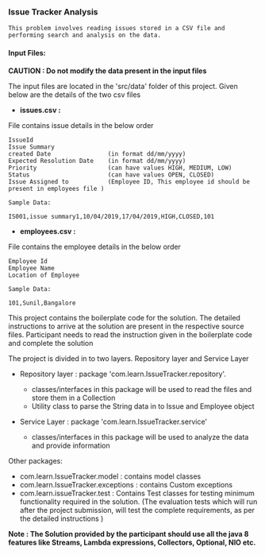 ### Issue Tracker Analysis

    This problem involves reading issues stored in a CSV file and performing search and analysis on the data.

#### Input Files:

**CAUTION : Do not modify the data present in the input files**

The input files are located in the 'src/data' folder of this project. Given below are the details 
of the two csv files 

 - **issues.csv :** 

File contains issue details in the below order

	IssueId
	Issue Summary
	created Date                (in format dd/mm/yyyy)
	Expected Resolution Date    (in format dd/mm/yyyy)
	Priority                    (can have values HIGH, MEDIUM, LOW)
	Status                      (can have values OPEN, CLOSED)
	Issue Assigned to           (Employee ID, This employee id should be present in employees file ) 

    Sample Data:

    IS001,issue summary1,10/04/2019,17/04/2019,HIGH,CLOSED,101

- **employees.csv :** 

File contains the employee details in the below order

	Employee Id
	Employee Name
	Location of Employee

    Sample Data:

    101,Sunil,Bangalore

This project contains the boilerplate code for the solution.  The detailed instructions 
to arrive at the solution are present in the respective source files. Participant needs 
to read the instruction given in the boilerplate code and complete the solution

The project is divided in to two layers. Repository layer and Service Layer
 - Repository layer : package 'com.learn.IssueTracker.repository'.
    - classes/interfaces in this package will be used to read the files  and 
      store them in a Collection
    - Utility class to parse the String data in to Issue and Employee object

 - Service Layer : package 'com.learn.IssueTracker.service'
   - classes/interfaces in this package will be used to analyze the data and provide information

Other packages:
- com.learn.IssueTracker.model : contains model classes
- com.learn.IssueTracker.exceptions : contains Custom exceptions
- com.learn.issueTracker.test : Contains Test classes for testing minimum functionality required in the solution. 
      (The evaluation tests which will run after the project submission, will test the complete requirements, as per the detailed instructions )


**Note : The Solution provided by the participant should use all the java 8 features like Streams, Lambda expressions, Collectors, Optional, NIO etc.**